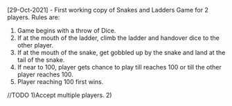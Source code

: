 [29-Oct-2021] - First working copy of Snakes and Ladders Game for 2 players.
Rules are:
1) Game begins with a throw of Dice.
2) If at the mouth of the ladder, climb the ladder and handover dice to the other player.
3) If at the mouth of the snake, get gobbled up by the snake and land at the tail of the snake.
4) If near to 100, player gets chance to play till reaches 100 or till the other player reaches 100.
5) Player reaching 100 first wins.

//TODO
1)Accept multiple players.
2)
